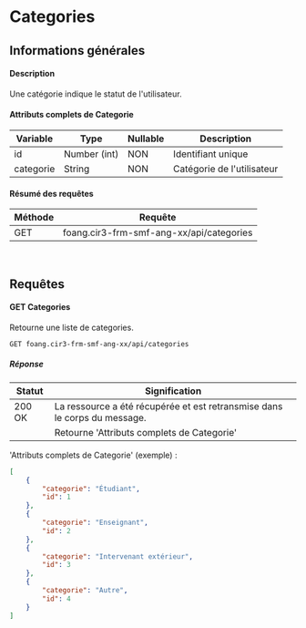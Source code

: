 # Categories

## Informations générales
#### Description
Une catégorie indique le statut de l'utilisateur.

#### Attributs complets de Categorie
| Variable        | Type                  | Nullable | Description                            |
| --------------- | --------------------- | -------- | -------------------------------------- |
| id              | Number (int)          | NON      | Identifiant unique                     |
| categorie       | String                | NON      | Catégorie de l'utilisateur             |

#### Résumé des requêtes
| Méthode                            | Requête                                      |
| ---------------------------------- | ---------------------------------------------|
| <span class="get">GET</span>       | foang.cir3-frm-smf-ang-xx/api/categories     |

<br>
<div class="page-break"></div>

## Requêtes
#### <span class="get">GET</span> Categories

Retourne une liste de categories.

`GET foang.cir3-frm-smf-ang-xx/api/categories`

##### Réponse
| Statut          | Signification                                                             |
| --------------- | ------------------------------------------------------------------------- |
| 200 OK          | La ressource a été récupérée et est retransmise dans le corps du message. |
|                 | Retourne 'Attributs complets de Categorie'                                |

'Attributs complets de Categorie' (exemple) :

```json
[
    {
        "categorie": "Étudiant",
        "id": 1
    },
    {
        "categorie": "Enseignant",
        "id": 2
    },
    {
        "categorie": "Intervenant extérieur",
        "id": 3
    },
    {
        "categorie": "Autre",
        "id": 4
    }
]
```